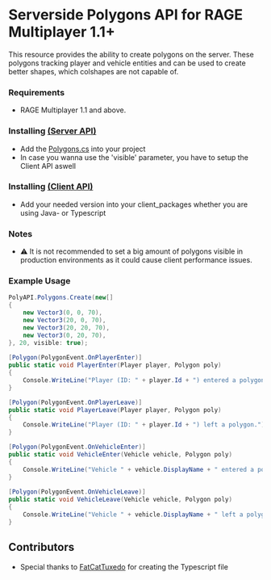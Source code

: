 # Serverside Polygons API for RAGE Multiplayer 1.1+

This resource provides the ability to create polygons on the server. These polygons tracking player and vehicle entities and can be used to create better shapes, which colshapes are not capable of. 

### Requirements
 - RAGE Multiplayer 1.1 and above.

### Installing [(Server API)](https://wiki.rage.mp/wiki/Development_with_Visual_Studio_Code)
- Add the [Polygons.cs](https://github.com/sckindvl/ragemp-polygons/blob/5e3836d7f0366df35bd8ed6fa5436c8a8169aac3/server/csharp/Polygons.cs) into your project
- In case you wanna use the 'visible' parameter, you have to setup the Client API aswell

### Installing [(Client API) ](https://wiki.rage.mp/wiki/Getting_Started_with_Client-side)
- Add your needed version into your client_packages whether you are using Java- or Typescript
### Notes
- ⚠️ It is not recommended to set a big amount of polygons visible in production environments as it could cause client performance issues.

### Example Usage
```cs
PolyAPI.Polygons.Create(new[]
{
    new Vector3(0, 0, 70),
    new Vector3(20, 0, 70),
    new Vector3(20, 20, 70),
    new Vector3(0, 20, 70),
}, 20, visible: true);
 
[Polygon(PolygonEvent.OnPlayerEnter)]
public static void PlayerEnter(Player player, Polygon poly)
{
    Console.WriteLine("Player (ID: " + player.Id + ") entered a polygon.");
}

[Polygon(PolygonEvent.OnPlayerLeave)]
public static void PlayerLeave(Player player, Polygon poly)
{
    Console.WriteLine("Player (ID: " + player.Id + ") left a polygon.");
}

[Polygon(PolygonEvent.OnVehicleEnter)]
public static void VehicleEnter(Vehicle vehicle, Polygon poly)
{
    Console.WriteLine("Vehicle " + vehicle.DisplayName + " entered a polygon.");
}
       
[Polygon(PolygonEvent.OnVehicleLeave)]
public static void VehicleLeave(Vehicle vehicle, Polygon poly)
{
    Console.WriteLine("Vehicle " + vehicle.DisplayName + " left a polygon.");
}

```

## Contributors
- Special thanks to [FatCatTuxedo](https://github.com/fatcattuxedo) for creating the Typescript file

